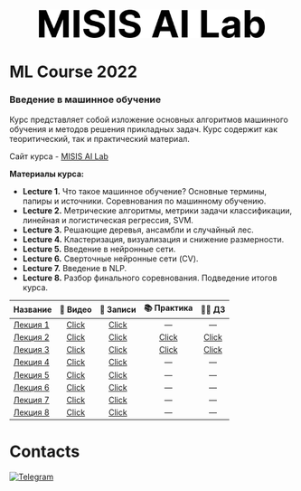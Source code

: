 <p align="center">
    <br>
    <a href="https://misisailab.github.io/">
    <img src="img/MISISAILab.png" width="400"/>
    </a>
    <br>
<p>
<h1>ML Course 2022</h1>
<h3>Введение в машинное обучение</h3>
Курс представляет собой изложение основных алгоритмов машинного обучения и методов решения прикладных задач. Курс содержит как теоритический, так и практический материал.

Сайт курса  - [MISIS AI Lab](https://misisailab.github.io/docs/)

<b>Материалы курса:</b>
<!-- [📄 Записи](./MATERIALS/Lecture_1/lecture1-misisailab.pdf)  -->
<ul>
    <li><b>Lecture 1.</b> Что такое машинное обучение? Основные термины, папиры и источники. Соревнования по машинному обучению.  <br>
    </li>
    <li><b>Lecture 2.</b> Метрические алгоритмы, метрики задачи классификации, линейная и логистическая регрессия, SVM. <br>
    </li>
    <li><b>Lecture 3.</b> Решающие деревья, ансамбли и случайный лес. <br>
    </li>
    <li><b>Lecture 4.</b> Кластеризация, визуализация и снижение размерности. <br></li>
    <li><b>Lecture 5.</b> Введение в нейронные сети. <br></li>
    <li><b>Lecture 6.</b> Сверточные нейронные сети (CV). <br></li>
    <li><b>Lecture 7.</b> Введение в NLP. <br></li>
    <li><b>Lecture 8.</b> Разбор финального соревнования. Подведение итогов курса. <br></li>
</ul>

<p></p>

|  Название  |  📼 Видео |  📝 Записи  |📚 Практика|🧑‍💻 ДЗ|
|------------|------------|-------------|-------------|-------------|
|<a href = "https://misisailab.github.io/docs/program.html#занятие-1-141022-очно---иванов-арсений---материалы--видео"> Лекция 1   </a>|<div align="center"><a align="center" href="https://drive.google.com/file/d/1cuyt3deAnL8jWqNuCMNMQjbom5CivphH/view?usp=sharing">Click</a></div>|<div align="center"><a align="center" href="./MATERIALS/Lecture_1/lecture1-misisailab.pdf">Click</a></div>|<div align="center">—</div>|<div align="center">—</div>|
|<a href = "https://misisailab.github.io/docs/program.html#занятие-2-211022-очно---калязин-николай---материалы--видео"> Лекция 2   </a>| <div align="center"><a align="center" href="https://drive.google.com/file/d/1_tHdRpz8n0FUAfKyf1rN_Vs_Re-G8FnV/view?usp=sharing">Click</a></div>|<div align="center"><a align="center" href="./MATERIALS/Lecture_2/lecture2-misisailab.pdf">Click</a></div>|<div align="center"><a href="./MATERIALS/Lecture_2/seminar2.ipynb">Click</a></div>|<div align="center"><a href="./MATERIALS/Lecture_2/homework2.ipynb">Click</a></div>|
|<a href = "https://misisailab.github.io/docs/program.html#занятие-3-011122-онлайн---иванов-арсений---материалы--видео"> Лекция 3   </a>| <div align="center"><a href="https://drive.google.com/file/d/1_6YoHDvK7P-NBoJ_G30CfrlR0fUr2T08/view?usp=share_link">Click</a><div>|<div align="center"><a align="center" href="./MATERIALS/Lecture_3/lecture3-misisailab.pdf">Click</a></div>|<div align="center"><a href="./MATERIALS/Lecture_3/seminar3.ipynb">Click</a></div>|<div align="center"> <a href="./MATERIALS/Lecture_3/homework3.ipynb">Click</a></div>|
|<a href = "https://misisailab.github.io/docs/program.html#занятие-4-041122-онлайн---братчиков-сергей---материалы--видео"> Лекция 4   </a>|<div align="center"><a href="https://drive.google.com/file/d/1JniTB9z1k-l0rTgxcsYJOQY9KmS5RUK-/view?usp=share_link">Click</a><div>|<div align="center"><a align="center" href="https://drive.google.com/file/d/1TUDeWLsJJPnEkk_2P-wI25k5UQ6oXvot/view?usp=share_link">Click</a></div>|<div align="center">—</div>|<div align="center">—</div>|
|<a href = "https://misisailab.github.io/docs/program.html#занятие-5-181122-очно---иванов-арсений---материалы--видео"> Лекция 5   </a>| <div align="center"><a href="https://drive.google.com/file/d/1E4539n_0XMkCkY2bFSIOvxH8pHlogQ3T/view?usp=share_link">Click</a><div>|<div align="center"><a align="center" href="https://drive.google.com/file/d/1H1gBehITfPye4W_Lzf5ZNYDSglKJ-RNl/view?usp=share_link">Click</a></div>|<div align="center">—</div>|<div align="center">—</div>|
|<a href = "https://misisailab.github.io/docs/program.html#занятие-6-021222-очно---калязин-николай---материалы--видео"> Лекция 6   </a>| <div align="center"><a href="https://drive.google.com/file/d/1VEX4e6FTAmUGty8RXnCcfwCr499FEJaG/view?usp=share_link">Click</a><div>|<div align="center"><a align="center" href="https://drive.google.com/file/d/1nzf4cReEx0L6PVYv-B_2CT_NoZOIF-pj/view?usp=share_link">Click</a></div>|<div align="center">—</div>|<div align="center">—</div>|
|<a href = "https://misisailab.github.io/docs/program.html#занятие-7-091222-очно---новицкий-лев---материалы--видео"> Лекция 7   </a>| <div align="center"><a href="https://drive.google.com/file/d/14d2DMJP-LUZTqrGN5TIG6dyX1oW1xHmZ/view?usp=share_link">Click</a><div>|<div align="center"><a align="center" href="https://drive.google.com/file/d/1LR25YyqvE9bYTqqYkbNbKTCxbueM0krr/view?usp=share_link">Click</a></div>|<div align="center">—</div>|<div align="center">—</div>|
|<a href = "https://misisailab.github.io/docs/program.html#занятие-8-161222-очно---новицкий-лев---видео"> Лекция 8   </a>| <div align="center"><a href="https://drive.google.com/file/d/1bBFMURRbA5tJPiGG5A50Rgkef-fK2nM5/view?usp=share_link">Click</a><div>|<div align="center"><a align="center" href="None">Click</a></div>|<div align="center">—</div>|<div align="center">—</div>|

<h1>Contacts</h1>

<a href="https://t.me/+JuVvTYm2i9pjYjg6">![Telegram](https://img.shields.io/badge/Telegram-2CA5E0?style=for-the-badge&logo=telegram&logoColor=white)</a>
